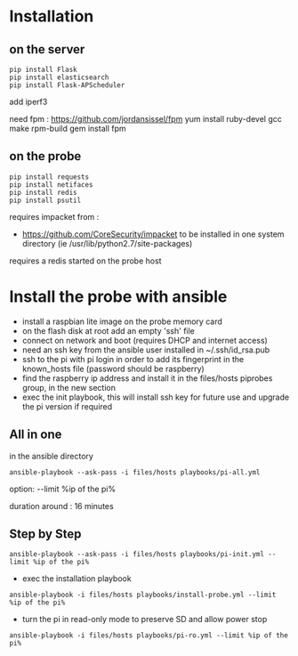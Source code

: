 Installation
============

on the server
-------------
```
pip install Flask
pip install elasticsearch
pip install Flask-APScheduler
```

add iperf3

need fpm :
https://github.com/jordansissel/fpm
yum install ruby-devel gcc make rpm-build
gem install fpm

on the probe
------------
```
pip install requests
pip install netifaces
pip install redis
pip install psutil
```

requires impacket from :
* https://github.com/CoreSecurity/impacket
to be installed in one system directory (ie /usr/lib/python2.7/site-packages)

requires a redis started on the probe host


Install the probe with ansible
==============================

* install a raspbian lite image on the probe memory card
* on the flash disk at root add an empty 'ssh' file
* connect on network and boot (requires DHCP and internet access)
* need an ssh key from the ansible user installed in ~/.ssh/id_rsa.pub
* ssh to the pi with pi login in order to add its fingerprint in the known_hosts file
  (password should be raspberry)
* find the raspberry ip address and install it in the files/hosts piprobes group, 
  in the new section
* exec the init playbook, this will install ssh key for future use and upgrade the pi
  version if required


All in one
----------
in the ansible directory
```
ansible-playbook --ask-pass -i files/hosts playbooks/pi-all.yml
```
option: --limit %ip of the pi%

duration around : 16 minutes

Step by Step
------------
```
ansible-playbook --ask-pass -i files/hosts playbooks/pi-init.yml --limit %ip of the pi%
```

* exec the installation playbook

```
ansible-playbook -i files/hosts playbooks/install-probe.yml --limit %ip of the pi%
```

* turn the pi in read-only mode to preserve SD and allow power stop
```
ansible-playbook -i files/hosts playbooks/pi-ro.yml --limit %ip of the pi%
```
